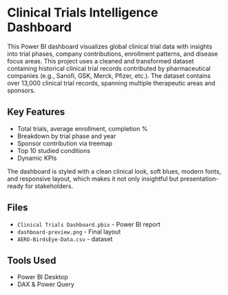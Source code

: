 # Clinical Trials Intelligence Dashboard

This Power BI dashboard visualizes global clinical trial data with insights into trial phases, company contributions, enrollment patterns, and disease focus areas.
This project uses a cleaned and transformed dataset containing historical clinical trial records contributed by pharmaceutical companies (e.g., Sanofi, GSK, Merck, Pfizer, etc.). The dataset contains over 13,000 clinical trial records, spanning multiple therapeutic areas and sponsors.

## Key Features
- Total trials, average enrollment, completion %
- Breakdown by trial phase and year
- Sponsor contribution via treemap
- Top 10 studied conditions
- Dynamic KPIs

The dashboard is styled with a clean clinical look, soft blues, modern fonts, and responsive layout, which makes it not only insightful but presentation-ready for stakeholders.

## Files
- `Clinical Trials Dashboard.pbix` - Power BI report
- `dashboard-preview.png` - Final layout
- `AERO-BirdsEye-Data.csv` - dataset

## Tools Used
- Power BI Desktop
- DAX & Power Query
